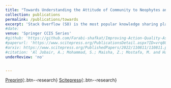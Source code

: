 ```yaml
---
title: "Towards Understanding the Attitude of Community to Neophytes and Their Activities while Facing Unwelcoming Environment in Stack Overflow"
collection: publications
permalink: /publications/towards
excerpt: 'Stack Overflow (SO) is the most popular knowledge sharing platform for novice to experienced programmers. It is growing gradually with its rapidly expanding community of new users. However, the hostile environment towards new users is a burning issue for several years, which hinders the enhancement of a skillful community. In this research, we study a subset of users who are either registered in the last 45 days or have a reputation less than or equal to 50 and term them as “neophytes”. We study if neophytes experience unwelcoming environment when cooperating on Stack Overflow, if so, determine the potential reasons behind this problem and determine how much adverse situation affects neophytes activity. According to our findings, neophytes do face difficulty while cooperating on the platform. The causes for the difficulties include deleting or closing of posts, no answer to the post, rude comments etc. Moreover, the activeness of regular users are found to be 6.71 times more than the neophytes who face adverse situation. It depicts that facing adverse situation reduce the activeness of neophytes. The study is an initiative to address the problems and pathway to maintain a friendly environment for all. The findings of our research study can be used to develop guidance in making the Stack Overflow community more user-friendly as well as aid researchers in future studies to improve the Stack Overflow environment.'
#date: 
venue: 'Springer CCIS Series'
#github: 'https://github.com/Farabi-shafkat/Improving-Action-Quality-Assessment-using-ResNets-and-Weighted-Aggregation'
#paperurl: 'https://www.scitepress.org/PublicationsDetail.aspx?ID=vrq8QbZQ28M=&t=1'
#arxiv: https://www.scitepress.org/PublishedPapers/2022/110811/110811.pdf
#citation: 'Al Jobair, A.; Mohammad, S.; Maisha, Z.; Mostafa, M. and Haque, M. (2022). An Empirical Study on Neophytes of Stack Overflow: How Welcoming the Community is towards Them. In Proceedings of the 17th International Conference on Evaluation of Novel Approaches to Software Engineering - ENASE, ISBN 978-989-758-568-5; ISSN 2184-4895, pages 197-208. DOI: 10.5220/0011081100003176'
underReview: 'no'


---
```


[Preprint](https://www.scitepress.org/PublishedPapers/2022/110811/110811.pdf){:.btn--research}
[Scitepress](https://www.scitepress.org/PublicationsDetail.aspx?ID=vrq8QbZQ28M=&t=1){:.btn--research}
